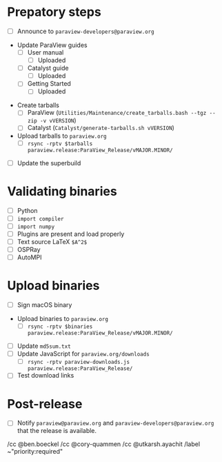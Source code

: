 <!--
This template is for tracking a release of ParaView. Please replace the
following strings with the associated values:

  - `VERSION`
  - `MAJOR`
  - `MINOR`

Please remove this comment.
-->

# Prepatory steps

  - [ ] Announce to `paraview-developers@paraview.org`
  - Update ParaView guides
    - [ ] User manual
      - [ ] Uploaded
    - [ ] Catalyst guide
      - [ ] Uploaded
    - [ ] Getting Started
      - [ ] Uploaded

<!--
Keep the relevant items for the kind of release this is.

If the `release` branch is being updated (`vMAJOR.MINOR.0-RC1`):

  - Create release branch
    - [ ] Pull latest master
    - [ ] Update `version.txt`
    - [ ] Create a merge request targeting `master`
    - [ ] Build binaries (`Do: test --superbuild`)
    - [ ] `Do: merge`
    - [ ] `git push origin update-to-VERSION:release vVERSION`
    - [ ] Update kwrobot with the new `release` branch rules

If making a release from the `release` branch:

  - Update release branch
    - [ ] Update `version.txt`
    - [ ] Create a merge request targeting `master`
    - [ ] Build binaries (`Do: test --superbuild`)
    - [ ] `Do: merge`
    - [ ] `git push origin update-to-VERSION:release vVERSION`
-->

  - Create tarballs
    - [ ] ParaView (`Utilities/Maintenance/create_tarballs.bash --tgz --zip -v vVERSION`)
    - [ ] Catalyst (`Catalyst/generate-tarballs.sh vVERSION`)
  - Upload tarballs to `paraview.org`
    - [ ] `rsync -rptv $tarballs paraview.release:ParaView_Release/vMAJOR.MINOR/`
  - [ ] Update the superbuild

# Validating binaries

  - [ ] Python
  - [ ] `import compiler`
  - [ ] `import numpy`
  - [ ] Plugins are present and load properly
  - [ ] Text source LaTeX `$A^2$`
  - [ ] OSPRay
  - [ ] AutoMPI

# Upload binaries

  - [ ] Sign macOS binary
  - Upload binaries to `paraview.org`
    - [ ] `rsync -rptv $binaries paraview.release:ParaView_Release/vMAJOR.MINOR/`
  - [ ] Update `md5sum.txt`
  - [ ] Update JavaScript for `paraview.org/downloads`
    - [ ] `rsync -rptv paraview-downloads.js paraview.release:ParaView_Release/`
  - [ ] Test download links

# Post-release

  - [ ] Notify `paraview@paraview.org` and `paraview-developers@paraview.org`
        that the release is available.

<!--
These items only apply to non-RC releases.

  - [ ] Update release notes
    (https://www.paraview.org/Wiki/ParaView_Release_Notes)
-->

<!--
# Code snippets:

## Updating `version.txt`:

```sh
git checkout -b update-to-VERSION
echo VERSION > version.txt
git commit -m 'Update version number to VERSION'
git tag -a -m 'ParaView VERSION' vVERSION HEAD
```
-->

/cc @ben.boeckel
/cc @cory-quammen
/cc @utkarsh.ayachit
/label ~"priority:required"
